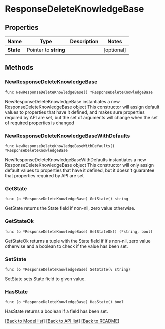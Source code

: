 # ResponseDeleteKnowledgeBase

## Properties

Name | Type | Description | Notes
------------ | ------------- | ------------- | -------------
**State** | Pointer to **string** |  | [optional] 

## Methods

### NewResponseDeleteKnowledgeBase

`func NewResponseDeleteKnowledgeBase() *ResponseDeleteKnowledgeBase`

NewResponseDeleteKnowledgeBase instantiates a new ResponseDeleteKnowledgeBase object
This constructor will assign default values to properties that have it defined,
and makes sure properties required by API are set, but the set of arguments
will change when the set of required properties is changed

### NewResponseDeleteKnowledgeBaseWithDefaults

`func NewResponseDeleteKnowledgeBaseWithDefaults() *ResponseDeleteKnowledgeBase`

NewResponseDeleteKnowledgeBaseWithDefaults instantiates a new ResponseDeleteKnowledgeBase object
This constructor will only assign default values to properties that have it defined,
but it doesn't guarantee that properties required by API are set

### GetState

`func (o *ResponseDeleteKnowledgeBase) GetState() string`

GetState returns the State field if non-nil, zero value otherwise.

### GetStateOk

`func (o *ResponseDeleteKnowledgeBase) GetStateOk() (*string, bool)`

GetStateOk returns a tuple with the State field if it's non-nil, zero value otherwise
and a boolean to check if the value has been set.

### SetState

`func (o *ResponseDeleteKnowledgeBase) SetState(v string)`

SetState sets State field to given value.

### HasState

`func (o *ResponseDeleteKnowledgeBase) HasState() bool`

HasState returns a boolean if a field has been set.


[[Back to Model list]](../README.md#documentation-for-models) [[Back to API list]](../README.md#documentation-for-api-endpoints) [[Back to README]](../README.md)


